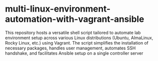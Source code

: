 # multi-linux-environment-automation-with-vagrant-ansible
This repository hosts a versatile shell script tailored to automate lab environment setup across various Linux distributions (Ubuntu, AlmaLinux, Rocky Linux, etc.) using Vagrant. The script simplifies the installation of necessary packages, handles user management, automates SSH handshake, and facilitates Ansible setup on a single controller server
